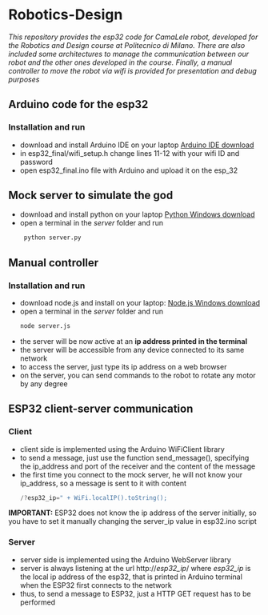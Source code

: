 # Robotics-Design
*This repository provides the esp32 code for CamaLele robot, developed for the Robotics and Design course at Politecnico di Milano. There are also included some architectures to manage the communication between our robot and the other ones developed in the course. Finally, a manual controller to move the robot via wifi is provided for presentation and debug purposes*

## Arduino code for the esp32
### Installation and run
- download and install Arduino IDE on your laptop [Arduino IDE download](https://www.arduino.cc/en/software)
- in esp32_final/wifi_setup.h change lines 11-12 with your wifi ID and password
- open esp32_final.ino file with Arduino and upload it on the esp_32

## Mock server to simulate the god
- download and install python on your laptop [Python Windows download](https://www.python.org/downloads/windows/)
- open a terminal in the *server* folder and run 
  ``` bash
   python server.py
  ```

## Manual controller
### Installation and run
 - download node.js and install on your laptop: [Node.js Windows download](https://nodejs.org/en/download)
 - open a terminal in the *server* folder and run 
   ``` bash
   node server.js 
   ```
 - the server will be now active at an **ip address printed in the terminal**
 - the server will be accessible from any device connected to its same network
 - to access the server, just type its ip address on a web browser
 - on the server, you can send commands to the robot to rotate any motor by any degree
 
 ## ESP32 client-server communication
 ### Client
  - client side is implemented using the Arduino WiFiClient library
  - to send a message, just use the function send_message(), specifying the ip_address and port of the receiver and the content of the message
  - the first time you connect to the mock server, he will not know your ip_address, so a message is sent to it with content
    ``` c++
    /?esp32_ip=" + WiFi.localIP().toString();
    ```
  **IMPORTANT:** ESP32 does not know the ip address of the server initially, so you have to set it manually changing the server_ip value in esp32.ino script
  
  ### Server
   - server side is implemented using the Arduino WebServer library
   - server is always listening at the url http://*esp32_ip*/ where *esp32_ip* is the local ip address of the esp32, that is printed in Arduino terminal when the ESP32 first connects to the network
   - thus, to send a message to ESP32, just a HTTP GET request has to be performed
  

